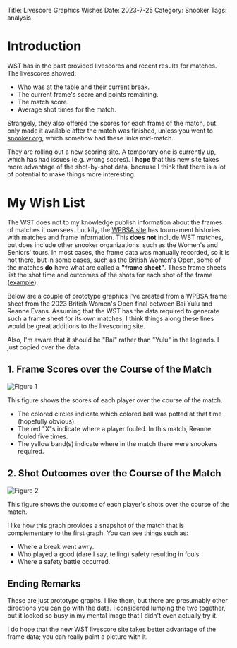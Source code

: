 Title: Livescore Graphics Wishes
Date: 2023-7-25
Category: Snooker
Tags: analysis

# Introduction
WST has in the past provided livescores and recent results for matches. The livescores showed:

  - Who was at the table and their current break.
  - The current frame's score and points remaining.
  - The match score.
  - Average shot times for the match.

Strangely, they also offered the scores for each frame of the match, but only made it available after the match was finished, unless you went to [snooker.org](snooker.org), which somehow had these links mid-match.

They are rolling out a new scoring site. A temporary one is currently up, which has had issues (e.g. wrong scores). I **hope** that this new site takes more advantage of the shot-by-shot data, because I think that there is a lot of potential to make things more interesting.

# My Wish List
The WST does not to my knowledge publish information about the frames of matches it oversees. Luckily, the [WPBSA site](https://snookerscores.net/) has tournament histories with matches and frame information. This **does not** include WST matches, but does include other snooker organizations, such as the Women's and Seniors' tours. In most cases, the frame data was manually recorded, so it is not there, but in some cases, such as the [British Women's Open](https://snookerscores.net/tournament-manager/2023-british-womens-open/results), some of the matches **do** have what are called a **"frame sheet"**. These frame sheets list the shot time and outcomes of the shots for each shot of the frame ([example](https://snookerscores.net/scoreboard/frame/9iwyicyxumm5vmp7iocqod7mwhnimjcg/sheet)).

Below are a couple of prototype graphics I've created from a WPBSA frame sheet from the 2023 British Women's Open final between Bai Yulu and Reanne Evans. Assuming that the WST has the data required to generate such a frame sheet for its own matches, I think things along these lines would be great additions to the livescoring site.

Also, I'm aware that it should be "Bai" rather than "Yulu" in the legends. I just copied over the data.

## 1. Frame Scores over the Course of the Match
![Figure 1]({static}/images/snooker/livescores/frame_scores.png)

This figure shows the scores of each player over the course of the match. 

  - The colored circles indicate which colored ball was potted at that time (hopefully obvious). 
  - The red "X"s indicate where a player fouled. In this match, Reanne fouled five times. 
  - The yellow band(s) indicate where in the match there were snookers required.


## 2. Shot Outcomes over the Course of the Match
![Figure 2]({static}/images/snooker/livescores/frame_actions.png)

This figure shows the outcome of each player's shots over the course of the match.

I like how this graph provides a snapshot of the match that is complementary to the first graph. You can see things such as: 

  - Where a break went awry.
  - Who played a good (dare I say, telling) safety resulting in fouls.
  - Where a safety battle occurred.

## Ending Remarks
These are just prototype graphs. I like them, but there are presumably other directions you can go with the data. I considered lumping the two together, but it looked so busy in my mental image that I didn't even actually try it.

I do hope that the new WST livescore site takes better advantage of the frame data; you can really paint a picture with it.